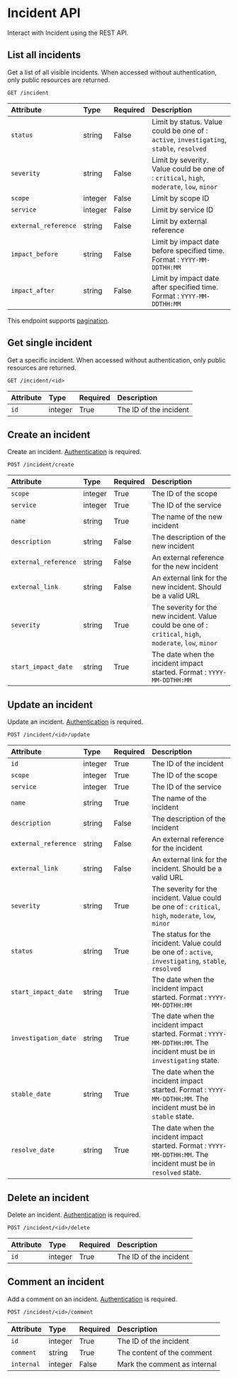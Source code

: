 # Incident API

Interact with Incident using the REST API.

## List all incidents

Get a list of all visible incidents. When accessed without authentication, only public resources are returned.

```
GET /incident
```

| Attribute | Type | Required | Description |
|:----------|:-----|:---------|:------------|
| `status`             | string  | False | Limit by status. Value could be one of : `active`, `investigating`, `stable`, `resolved` |
| `severity`           | string  | False | Limit by severity. Value could be one of : `critical`, `high`, `moderate`, `low`, `minor` | 
| `scope`              | integer | False | Limit by scope ID |
| `service`            | integer | False | Limit by service ID |
| `external_reference` | string  | False | Limit by external reference |
| `impact_before`      | string  | False | Limit by impact date before specified time. Format : `YYYY-MM-DDTHH:MM` |
| `impact_after`       | string  | False | Limit by impact date after specified time. Format : `YYYY-MM-DDTHH:MM` |

This endpoint supports [pagination](./pagination.md).

## Get single incident

Get a specific incident. When accessed without authentication, only public resources are returned.

```
GET /incident/<id>
```

| Attribute | Type | Required | Description |
|:----------|:-----|:---------|:------------|
| `id` | integer | True | The ID of the incident |

## Create an incident

Create an incident. [Authentication](./authentication.md) is required.

```
POST /incident/create
```

| Attribute | Type | Required | Description |
|:----------|:-----|:---------|:------------|
| `scope`              | integer | True  | The ID of the scope |
| `service`            | integer | True  | The ID of the service |
| `name`               | string  | True  | The name of the new incident |
| `description`        | string  | False | The description of the new incident |
| `external_reference` | string  | False | An external reference for the new incident |
| `external_link`      | string  | False | An external link for the new incident. Should be a valid URL |
| `severity`           | string  | True  | The severity for the new incident. Value could be one of : `critical`, `high`, `moderate`, `low`, `minor` |
| `start_impact_date`  | string  | True  | The date when the incident impact started. Format : `YYYY-MM-DDTHH:MM` |

## Update an incident

Update an incident. [Authentication](./authentication.md) is required.

```
POST /incident/<id>/update
```

| Attribute | Type | Required | Description |
|:----------|:-----|:---------|:------------|
| `id`                 | integer | True  | The ID of the incident |
| `scope`              | integer | True  | The ID of the scope |
| `service`            | integer | True  | The ID of the service |
| `name`               | string  | True  | The name of the incident |
| `description`        | string  | False | The description of the incident |
| `external_reference` | string  | False | An external reference for the incident |
| `external_link`      | string  | False | An external link for the incident. Should be a valid URL |
| `severity`           | string  | True  | The severity for the incident. Value could be one of : `critical`, `high`, `moderate`, `low`, `minor` |
| `status`             | string  | True  | The status for the incident. Value could be one of : `active`, `investigating`, `stable`, `resolved` |
| `start_impact_date`  | string  | True  | The date when the incident impact started. Format : `YYYY-MM-DDTHH:MM` |
| `investigation_date` | string  | True  | The date when the incident impact started. Format : `YYYY-MM-DDTHH:MM`. The incident must be in `investigating` state. |
| `stable_date`        | string  | True  | The date when the incident impact started. Format : `YYYY-MM-DDTHH:MM`. The incident must be in `stable` state. |
| `resolve_date`       | string  | True  | The date when the incident impact started. Format : `YYYY-MM-DDTHH:MM`. The incident must be in `resolved` state. |

## Delete an incident

Delete an incident. [Authentication](./authentication.md) is required.

```
POST /incident/<id>/delete
```

| Attribute | Type | Required | Description |
|:----------|:-----|:---------|:------------|
| `id` | integer | True | The ID of the incident |

## Comment an incident

Add a comment on an incident. [Authentication](./authentication.md) is required.

```
POST /incident/<id>/comment
```

| Attribute | Type | Required | Description |
|:----------|:-----|:---------|:------------|
| `id`       | integer | True  | The ID of the incident |
| `comment`  | string  | True  | The content of the comment |
| `internal` | integer | False | Mark the comment as internal |
